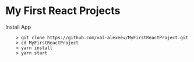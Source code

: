 # My First React Projects


Install App


```
	> git clone https://github.com/val-alexeev/MyFirstReactProject.git
	> cd MyFirstReactProject
	> yarn install
	> yarn start
```
